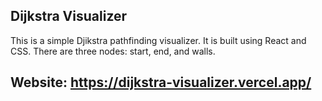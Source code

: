 ## Dijkstra Visualizer

This is a simple Djikstra pathfinding visualizer. It is built using React and CSS.
There are three nodes: start, end, and walls. 

## Website: https://dijkstra-visualizer.vercel.app/
